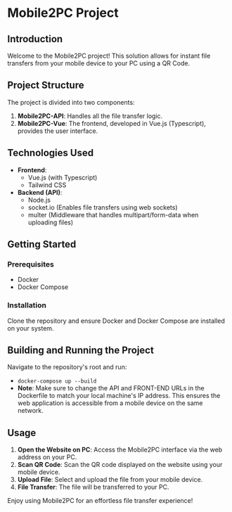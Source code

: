 # Mobile2PC Project

## Introduction
Welcome to the Mobile2PC project! This solution allows for instant file transfers from your mobile device to your PC using a QR Code.

## Project Structure
The project is divided into two components:

1. **Mobile2PC-API**: Handles all the file transfer logic.
2. **Mobile2PC-Vue**: The frontend, developed in Vue.js (Typescript), provides the user interface.

## Technologies Used
- **Frontend**:
  - Vue.js (with Typescript)
  - Tailwind CSS
- **Backend (API)**:
  - Node.js
  - socket.io (Enables file transfers using web sockets)
  - multer (Middleware that handles multipart/form-data when uploading files)

## Getting Started

### Prerequisites
- Docker
- Docker Compose

### Installation
Clone the repository and ensure Docker and Docker Compose are installed on your system.

## Building and Running the Project
Navigate to the repository's root and run:
- `docker-compose up --build`
- **Note**: Make sure to change the API and FRONT-END URLs in the Dockerfile to match your local machine's IP address. This ensures the web application is accessible from a mobile device on the same network.

## Usage
1. **Open the Website on PC**: Access the Mobile2PC interface via the web address on your PC.
2. **Scan QR Code**: Scan the QR code displayed on the website using your mobile device.
3. **Upload File**: Select and upload the file from your mobile device.
4. **File Transfer**: The file will be transferred to your PC.

Enjoy using Mobile2PC for an effortless file transfer experience!
